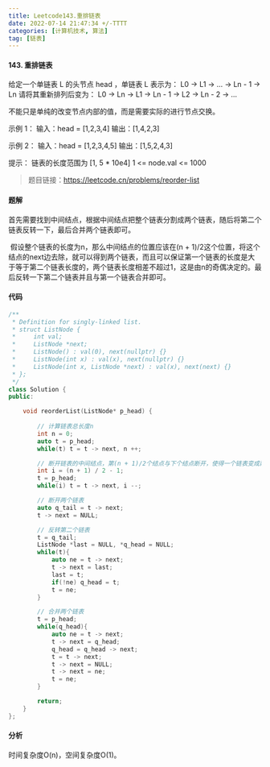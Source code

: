 ```yaml
---
title: Leetcode143.重排链表
date: 2022-07-14 21:47:34 +/-TTTT
categories: [计算机技术, 算法]
tag: [链表]
---
```


#### 143. 重排链表
给定一个单链表 L 的头节点 head ，单链表 L 表示为：
L0 → L1 → … → Ln - 1 → Ln
请将其重新排列后变为：
L0 → Ln → L1 → Ln - 1 → L2 → Ln - 2 → …

不能只是单纯的改变节点内部的值，而是需要实际的进行节点交换。

示例 1：
输入：head = [1,2,3,4]
输出：[1,4,2,3]

示例 2：
输入：head = [1,2,3,4,5]
输出：[1,5,2,4,3]


提示：
链表的长度范围为 [1, 5 * 10e4]
1 <= node.val <= 1000

> 题目链接：https://leetcode.cn/problems/reorder-list

#### 题解

​	首先需要找到中间结点，根据中间结点把整个链表分割成两个链表，随后将第二个链表反转一下，最后合并两个链表即可。

​	假设整个链表的长度为n，那么中间结点的位置应该在(n + 1)/2这个位置，将这个结点的next边去除，就可以得到两个链表，而且可以保证第一个链表的长度是大于等于第二个链表长度的，两个链表长度相差不超过1，这是由n的奇偶决定的。最后反转一下第二个链表并且与第一个链表合并即可。

#### 代码
```cpp
/**
 * Definition for singly-linked list.
 * struct ListNode {
 *     int val;
 *     ListNode *next;
 *     ListNode() : val(0), next(nullptr) {}
 *     ListNode(int x) : val(x), next(nullptr) {}
 *     ListNode(int x, ListNode *next) : val(x), next(next) {}
 * };
 */
class Solution {
public:

    void reorderList(ListNode* p_head) {
		
        // 计算链表总长度n
        int n = 0;
        auto t = p_head;
        while(t) t = t -> next, n ++;

        // 断开链表的中间结点，第(n + 1)/2个结点与下个结点断开，使得一个链表变成两个链表
        int i = (n + 1) / 2 - 1;
        t = p_head;
        while(i) t = t -> next, i --;

        // 断开两个链表
        auto q_tail = t -> next;
        t -> next = NULL;

        // 反转第二个链表
        t = q_tail;
        ListNode *last = NULL, *q_head = NULL;
        while(t){
            auto ne = t -> next;
            t -> next = last;
            last = t;
            if(!ne) q_head = t;
            t = ne;
        }

        // 合并两个链表
        t = p_head;
        while(q_head){
            auto ne = t -> next;
            t -> next = q_head;
            q_head = q_head -> next;
            t = t -> next;
            t -> next = NULL;
            t -> next = ne;
            t = ne;
        }

        return;
    }
};
```
#### 分析
时间复杂度O(n)，空间复杂度O(1)。
